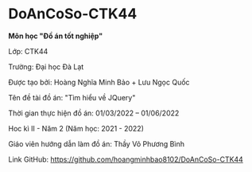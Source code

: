 # DoAnCoSo-CTK44

<strong>Môn học "Đồ án tốt nghiệp"</strong>

Lớp: CTK44

Trường: Đại học Đà Lạt

Được tạo bởi: Hoàng Nghĩa Minh Bảo + Lưu Ngọc Quốc

Tên đề tài đồ án: "Tìm hiểu về JQuery"

Thời gian thực hiện đồ án: 01/03/2022 – 01/06/2022

Hoc kì II - Năm 2 (Năm học: 2021 - 2022)

Giáo viên hướng dẫn làm đồ án: Thầy Võ Phương Bình

Link GitHub: https://github.com/hoangminhbao8102/DoAnCoSo-CTK44
